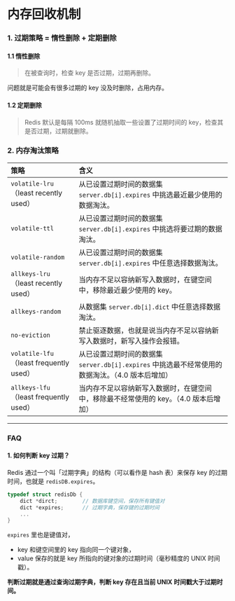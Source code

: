 # 内存回收机制


### 1. 过期策略 = 惰性删除 + 定期删除

#### 1.1 惰性删除
> 在被查询时，检查 key 是否过期，过期再删除。

问题就是可能会有很多过期的 key 没及时删除，占用内存。

#### 1.2 定期删除
> Redis 默认是每隔 100ms 就随机抽取一些设置了过期时间的 key，检查其是否过期，过期就删除。


### 2. 内存淘汰策略

| 策略 | 含义 |
| :-- | :-- |
| `volatile-lru`（least recently used） | 从已设置过期时间的数据集 `server.db[i].expires` 中挑选最近最少使用的数据淘汰。 |
| `volatile-ttl` | 从已设置过期时间的数据集 `server.db[i].expires` 中挑选将要过期的数据淘汰。 |
| `volatile-random` | 从已设置过期时间的数据集 `server.db[i].expires` 中任意选择数据淘汰。 |
| `allkeys-lru`（least recently used） | 当内存不足以容纳新写入数据时，在键空间中，移除最近最少使用的 key。 |
| `allkeys-random` | 从数据集 `server.db[i].dict` 中任意选择数据淘汰。 |
| `no-eviction` | 禁止驱逐数据，也就是说当内存不足以容纳新写入数据时，新写入操作会报错。 |
| `volatile-lfu`（least frequently used） | 从已设置过期时间的数据集 `server.db[i].expires` 中挑选最不经常使用的数据淘汰。（4.0 版本后增加） |
| `allkeys-lfu`（least frequently used） | 当内存不足以容纳新写入数据时，在键空间中，移除最不经常使用的 key。（4.0 版本后增加） |


---
### FAQ

#### 1. 如何判断 key 过期？
Redis 通过一个叫「过期字典」的结构（可以看作是 hash 表）来保存 key 的过期时间，也就是 `redisDB.expires`。

```c
typedef struct redisDb {
    dict *dirct;        // 数据库键空间，保存所有键值对
    dict *expires;      // 过期字典，保存键的过期时间
    ...
}
```

`expires` 里也是键值对，
- key 和键空间里的 key 指向同一个键对象，
- value 保存的就是 key 所指向的键对象的过期时间（毫秒精度的 UNIX 时间戳）。

**判断过期就是通过查询过期字典，判断 key 存在且当前 UNIX 时间戳大于过期时间。**